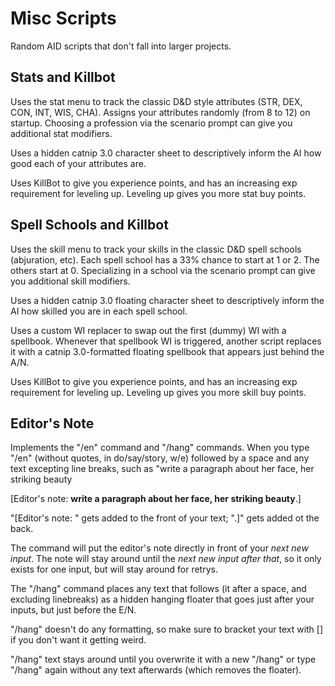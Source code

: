 # Misc Scripts
Random AID scripts that don't fall into larger projects.

## Stats and Killbot
Uses the stat menu to track the classic D&D style attributes (STR, DEX, CON, INT, WIS, CHA). Assigns your attributes randomly (from 8 to 12) on startup. Choosing a profession via the scenario prompt can give you additional stat modifiers.

Uses a hidden catnip 3.0 character sheet to descriptively inform the AI how good each of your attributes are.

Uses KillBot to give you experience points, and has an increasing exp requirement for leveling up. Leveling up gives you more stat buy points.  

## Spell Schools and Killbot
Uses the skill menu to track your skills in the classic D&D spell schools (abjuration, etc). Each spell school has a 33% chance to start at 1 or 2. The others start at 0. Specializing in a school via the scenario prompt can give you additional skill modifiers.

Uses a hidden catnip 3.0 floating character sheet to descriptively inform the AI how skilled you are in each spell school.

Uses a custom WI replacer to swap out the first (dummy) WI with a spellbook. Whenever that spellbook WI is triggered, another script replaces it with a catnip 3.0-formatted floating spellbook that appears just behind the A/N.

Uses KillBot to give you experience points, and has an increasing exp requirement for leveling up. Leveling up gives you more skill buy points. 

## Editor's Note
Implements the "/en" command and "/hang" commands. When you type "/en" (without quotes, in do/say/story, w/e) followed by a space and any text excepting line breaks, such as "write a paragraph about her face, her striking beauty

\[Editor's note: **write a paragraph about her face, her striking beauty**.\]

"\[Editor's note: "   gets added to the front of your text;   ".\]" gets added ot the back.

The command will put the editor's note directly in front of your *next new input*. The note will stay around until the *next new input after that*, so it only exists for one input, but will stay around for retrys.

The "/hang" command places any text that follows (it after a space, and excluding linebreaks) as a hidden hanging floater that goes just after your inputs, but just before the E/N. 

"/hang" doesn't do any formatting, so make sure to bracket your text with [] if you don't want it getting weird. 

"/hang" text stays around until you overwrite it with a new "/hang" or type "/hang" again without any text afterwards (which removes the floater).
